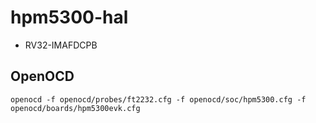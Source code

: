 # hpm5300-hal

- RV32-IMAFDCPB



## OpenOCD

```shell
openocd -f openocd/probes/ft2232.cfg -f openocd/soc/hpm5300.cfg -f openocd/boards/hpm5300evk.cfg

```
